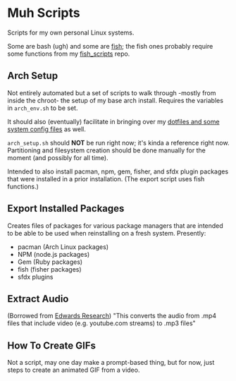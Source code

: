 # Muh Scripts

Scripts for my own personal Linux systems.

Some are bash (ugh) and some are [fish](https://fishshell.com/); the fish ones probably require some functions from my [fish_scripts](https://github.com/jonnypetraglia/fish_scripts) repo.


## Arch Setup

Not entirely automated but a set of scripts to walk through -mostly from inside the chroot- the setup of my base arch install. Requires the variables in `arch_env.sh` to be set.

It should also (eventually) facilitate in bringing over my [dotfiles and some system config files](https://github.com/jonnypetraglia/muh_dotfiles) as well.

`arch_setup.sh` should **NOT** be run right now; it's kinda a reference right now. Partitioning and filesystem creation should be done manually for the moment (and possibly for all time).

Intended to also install pacman, npm, gem, fisher, and sfdx plugin packages that were installed in a prior installation. (The export script uses fish functions.)

## Export Installed Packages

Creates files of packages for various package managers that are intended to be able to be used when reinstalling on a fresh system. Presently:

  - pacman (Arch Linux packages)
  - NPM (node.js packages)
  - Gem (Ruby packages)
  - fish (fisher packages)
  - sfdx plugins

## Extract Audio

(Borrowed from [Edwards Research](https://www.edwards-research.com)) "This converts the audio from .mp4 files that include video (e.g. youtube.com streams) to .mp3 files"

## How To Create GIFs

Not a script, may one day make a prompt-based thing, but for now, just steps to create an animated GIF from a video.

